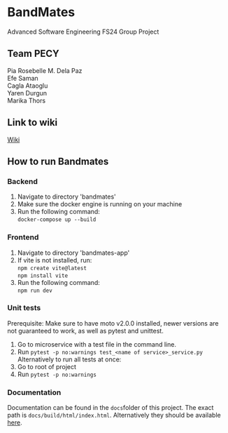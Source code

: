 # BandMates
Advanced Software Engineering FS24 Group Project

## Team PECY
Pia Rosebelle M. Dela Paz \
Efe Saman \
Cagla Ataoglu \
Yaren Durgun \
Marika Thors

## Link to wiki
[Wiki](https://github.com/cagla-ataoglu/bandmates/wiki)

## How to run Bandmates
### Backend
1. Navigate to directory 'bandmates'
2. Make sure the docker engine is running on your machine
3. Run the following command: \
  `docker-compose up --build`

### Frontend
1. Navigate to directory 'bandmates-app'
2. If vite is not installed, run: \
   `npm create vite@latest` \
   `npm install vite`
3. Run the following command: \
   `npm run dev`


### Unit tests
Prerequisite: Make sure to have moto v2.0.0 installed, newer versions are not guaranteed to work, as well as pytest and unittest.
1. Go to microservice with a test file in the command line.
2. Run `pytest -p no:warnings test_<name of service>_service.py`
Alternatively to run all tests at once:
1. Go to root of project
2. Run `pytest -p no:warnings`

### Documentation
Documentation can be found in the `docs`folder of this project. The exact path is `docs/build/html/index.html`.
Alternatively they should be available [here](https://bandmates.readthedocs.io/en/latest/).
